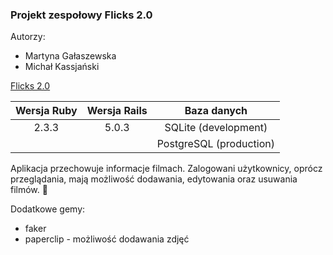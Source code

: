 ### Projekt zespołowy Flicks 2.0

Autorzy:
* Martyna Gałaszewska
* Michał Kassjański

[Flicks 2.0](https://damp-escarpment-69384.herokuapp.com/)

| Wersja Ruby  | Wersja Rails | Baza danych  |
| :-------------: |:-------------:| :-----:|
|  2.3.3  | 5.0.3 | SQLite (development)|
|               |               |PostgreSQL (production)|

Aplikacja przechowuje informacje filmach. Zalogowani użytkownicy, oprócz przeglądania, mają możliwość dodawania, edytowania oraz usuwania filmów. :movie_camera:

Dodatkowe gemy:
* faker
* paperclip - możliwość dodawania zdjęć
